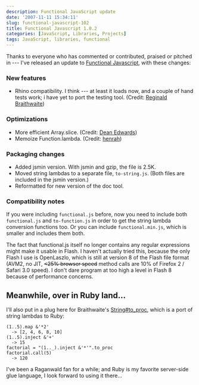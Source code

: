 ```yaml
---
description: Functional JavaScript update
date: '2007-11-11 15:34:11'
slug: functional-javascript-102
title: Functional Javascript 1.0.2
categories: [JavaScript, Libraries, Projects]
tags: JavaScript, libraries, functional
---
```


Thanks to everyone who has commented or contributed, praised or pitched in --- I've released an update to [Functional Javascript](http://osteele.com/sources/javascript/functional), with these changes:

<!-- more -->

### New features

- Rhino compatibility.  I think --- at least it loads now, and a couple of hand tests work; i have yet to port the testing tool.  (Credit: [Reginald Braithwaite](http://weblog.raganwald.com/))

### Optimizations

- More efficient Array.slice.  (Credit: [Dean Edwards](http://dean.edwards.name/))
- Memoize Function.lambda.  (Credit: [henrah](http://code.google.com/u/henrah/))

### Packaging changes

- Added jsmin version.  With jsmin and gzip, the file is 2.5K.
- Moved string lambdas to a separate file, `to-string.js`.  (Both files are included in the jsmin version.)
- Reformatted for new version of the doc tool.

### Compatibility notes

If you were including `functional.js` before, now you need to include both `functional.js` and `to-function.js` in order to get the string lambda conversion functions too.  Or you can include `functional.min.js`, which is smaller and includes them both.

The fact that functional.js itself no longer contains any regular expressions might make it usable in Flash.  I haven't actually tried this, because the only Flash I use is OpenLaszlo, which is still at version 8 of the Flash file format (AVM2, no JIT, <del>&lt;25% browser speed</del> method calls are 10% of Firefox 2 / Safari 3.0 speed).  I don't dare program at too high a level in Flash 8 because of performance concerns.

## Meanwhile, over in Ruby land...

I'll also put in a plug here for Braithwaite's [String#to_proc](http://weblog.raganwald.com/2007/10/stringtoproc.html), which is a port of string lambdas to Ruby:

    (1..5).map &'*2'
      -> [2, 4, 6, 8, 10]
    (1..5).inject &'+'
      -> 15
    factorial = "(1.._).inject &'*'".to_proc
    factorial.call(5)
      -> 120

I've been a Raganwald fan for a while; and Ruby is my favorite server-side glue language, I look forward to using it there...
